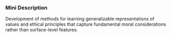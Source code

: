 ### Mini Description

Development of methods for learning generalizable representations of values and ethical principles that capture fundamental moral considerations rather than surface-level features.
